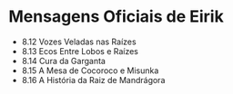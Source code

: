 # Mensagens Oficiais de Eirik

- 8.12 Vozes Veladas nas Raízes
- 8.13 Ecos Entre Lobos e Raízes
- 8.14 Cura da Garganta
- 8.15 A Mesa de Cocoroco e Misunka
- 8.16 A História da Raiz de Mandrágora
